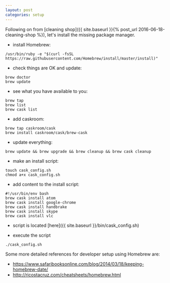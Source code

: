 ```yaml
---
layout: post
categories: setup
---
```

Following on from [cleaning shop]({{ site.baseurl }}{% post_url 2016-06-18-cleaning-shop %}), let's install the missing package manager.

* install Homebrew:

```
/usr/bin/ruby -e "$(curl -fsSL https://raw.githubusercontent.com/Homebrew/install/master/install)"
```

* check things are OK and update:

```
brew doctor
brew update
```

* see what you have available to you:

```
brew tap
brew list
brew cask list
```

* add caskroom:

```
brew tap caskroom/cask
brew install caskroom/cask/brew-cask
```

* update everything:

```
brew update && brew upgrade && brew cleanup && brew cask cleanup
```

* make an install script:

```
touch cask_config.sh
chmod a+x cask_config.sh
```

* add content to the install script:

```
#!/usr/bin/env bash
brew cask install atom
brew cask install google-chrome
brew cask install handbrake
brew cask install skype
brew cask install vlc
```
* script is located [here]({{ site.baseurl }}/bin/cask_config.sh)

* execute the script
```
./cask_config.sh
```

Some more detailed references for developer setup using Homebrew are:

* <https://www.safaribooksonline.com/blog/2014/03/18/keeping-homebrew-date/>
* <http://ricostacruz.com/cheatsheets/homebrew.html>
